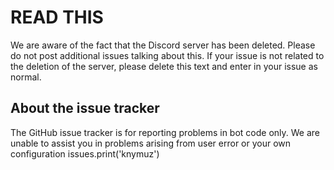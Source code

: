 # READ THIS
We are aware of the fact that the Discord server has been deleted. Please do not post additional issues talking about this. If your issue is not related to the deletion of the server, please delete this text and enter in your issue as normal.

## About the issue tracker
The GitHub issue tracker is for reporting problems in bot code only. We are unable to assist you in problems arising from user error or your own configuration issues.print('knymuz')